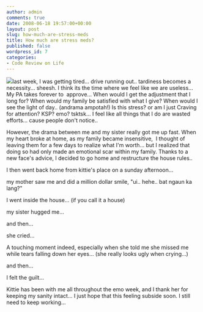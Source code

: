 ```yaml
---
author: admin
comments: true
date: 2008-06-18 19:57:00+00:00
layout: post
slug: how-much-are-stress-meds
title: How much are stress meds?
published: false
wordpress_id: 7
categories:
- Code Review on Life
---
```


[![](http://images.laszio.multiply.com/image/1/photos/upload/300x300/SFluigoKCBkAAAswMRI1/computing_stress.jpg?et=%2C9Di7hd0KX2o%2BFG8PIQCsA&nmid=0)](http://laszio.multiply.com/photos/hi-res/upload/SFluigoKCBkAAAswMRI1)last week, I was getting tired... drive running out.. tardiness becomes a necessity... sheesh. I think its the time where we feel like we are useless... My PA takes forever to  approve... When would I get the adjustment that I long for? When would my family be satisfied with what I give? When would I see the light of day.. (andrama ampotah!) Is this stress? or am I just Craving for attention? KSP? emo? tsktsk... I feel like all things that I do are wasted efforts... cause people don't notice..

However, the drama between me and my sister really got me up fast. When my heart broke at home, as my family became insensitive,  I thought of leaving them for a few days to realize what I'm worth... but I realized that doing so had only made an emotional scar within my family. Thanks to a new face's advice, I decided to go home and restructure the house rules..

I then went back home from kittie's place on a sunday afternoon...

my mother saw me and did a million dollar smile, "ui.. hehe.. bat ngaun ka lang?"

I went inside the house... (if you call it a house)

my sister hugged me...

and then...

she cried...

A touching moment indeed, especially when she told me she missed me while tears falling down her eyes... (she really looks ugly when crying...)

and then...

I felt the guilt...

Kittie has been with me all throughout the emo week, and I thank her for keeping my sanity intact... I just hope that this feeling subside soon. I still need to keep working...
